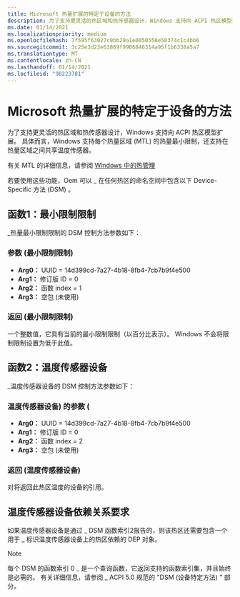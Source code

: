```yaml
---
title: Microsoft 热量扩展的特定于设备的方法
description: 为了支持更灵活的热区域和热传感器设计，Windows 支持向 ACPI 热区模型扩展。
ms.date: 01/14/2021
ms.localizationpriority: medium
ms.openlocfilehash: 7f595f63027c9bb29a1e0050556e50374c1c4bb6
ms.sourcegitcommit: 3c25e3d23e63869f9906846314a95f1b6338a5a7
ms.translationtype: MT
ms.contentlocale: zh-CN
ms.lasthandoff: 01/14/2021
ms.locfileid: "98223781"
---
```

# <a name="device-specific-method-for-microsoft-thermal-extensions"></a>Microsoft 热量扩展的特定于设备的方法

为了支持更灵活的热区域和热传感器设计，Windows 支持向 ACPI 热区模型扩展。 具体而言，Windows 支持每个热量区域 (MTL) 的热量最小限制，还支持在热量区域之间共享温度传感器。

有关 MTL 的详细信息，请参阅 [Windows 中的热管理](/windows-hardware/design/device-experiences/thermal-management-in-windows)

若要使用这些功能，Oem 可以 \_ 在任何热区的命名空间中包含以下 Device-Specific 方法 (DSM) 。

## <a name="function-1-minimum-throttle-limit"></a>函数1：最小限制限制

\_热量最小限制限制的 DSM 控制方法参数如下：

### <a name="arguments-minimum-throttle-limit"></a>参数 (最小限制限制) 

- **Arg0：** UUID = 14d399cd-7a27-4b18-8fb4-7cb7b9f4e500
- **Arg1：** 修订版 ID = 0
- **Arg2：** 函数 index = 1
- **Arg3：** 空包 (未使用) 

### <a name="return-minimum-throttle-limit"></a>返回 (最小限制限制) 

一个整数值，它具有当前的最小限制限制（以百分比表示）。 Windows 不会将限制限制设置为低于此值。

## <a name="function-2-temperature-sensor-device"></a>函数2：温度传感器设备

\_温度传感器设备的 DSM 控制方法参数如下：

### <a name="arguments-temperature-sensor-device"></a>温度传感器设备) 的参数 (

- **Arg0：** UUID = 14d399cd-7a27-4b18-8fb4-7cb7b9f4e500
- **Arg1：** 修订版 ID = 0
- **Arg2：** 函数 index = 2
- **Arg3：** 空包 (未使用) 

### <a name="return-temperature-sensor-device"></a>返回 (温度传感器设备) 

对将返回此热区温度的设备的引用。

## <a name="temperature-sensor-device-dependency-requirement"></a>温度传感器设备依赖关系要求

如果温度传感器设备是通过 \_ DSM 函数索引2报告的，则该热区还需要包含一个用于 \_ 标识温度传感器设备上的热区依赖的 DEP 对象。

> [!NOTE]
> 每个 DSM 的函数索引 0 \_ 是一个查询函数，它返回支持的函数索引集，并且始终是必需的。 有关详细信息，请参阅 \_ ACPI 5.0 规范的 "DSM (设备特定方法) " 部分。
